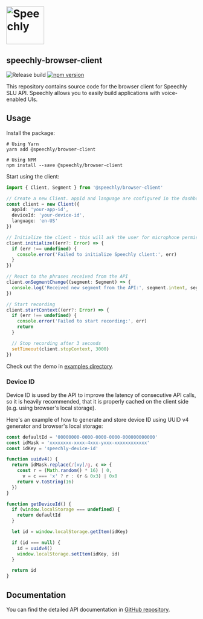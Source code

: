 # <a href="https://speechly.com/"><img src="https://www.speechly.com/images/logo.png" height="100" alt="Speechly"></a>

## speechly-browser-client

![Release build](https://github.com/speechly/browser-client/workflows/Release%20build/badge.svg?branch=master&event=release)
[![npm version](https://badge.fury.io/js/%40speechly%2Fbrowser-client.svg)](https://badge.fury.io/js/%40speechly%2Fbrowser-client)

This repository contains source code for the browser client for Speechly SLU API. Speechly allows you to easily build applications with voice-enabled UIs.

## Usage

Install the package:

```shell
# Using Yarn
yarn add @speechly/browser-client

# Using NPM
npm install --save @speechly/browser-client
```

Start using the client:

```typescript
import { Client, Segment } from '@speechly/browser-client'

// Create a new Client. appId and language are configured in the dashboard.
const client = new Client({
  appId: 'your-app-id',
  deviceId: 'your-device-id',
  language: 'en-US'
})

// Initialize the client - this will ask the user for microphone permissions and establish the connection to Speechly API.
client.initialize((err?: Error) => {
  if (err !== undefined) {
    console.error('Failed to initialize Speechly client:', err)
  }
})

// React to the phrases received from the API
client.onSegmentChange((segment: Segment) => {
  console.log('Received new segment from the API:', segment.intent, segment.entities, segment.words, segment.isFinal)
})

// Start recording
client.startContext((err?: Error) => {
  if (err !== undefined) {
    console.error('Failed to start recording:', err)
    return
  }

  // Stop recording after 3 seconds
  setTimeout(client.stopContext, 3000)
})
```

Check out the demo in [examples directory](examples/README.md).

### Device ID

Device ID is used by the API to improve the latency of consecutive API calls, so it is heavily recommended, that it is properly cached on the client side (e.g. using browser's local storage).

Here's an example of how to generate and store device ID using UUID v4 generator and browser's local storage:
```javascript
const defaultId = '00000000-0000-0000-0000-000000000000'
const idMask = 'xxxxxxxx-xxxx-4xxx-yxxx-xxxxxxxxxxxx'
const idKey = 'speechly-device-id'

function uuidv4() {
  return idMask.replace(/[xy]/g, c => {
    const r = (Math.random() * 16) | 0,
      v = c === 'x' ? r : (r & 0x3) | 0x8
    return v.toString(16)
  })
}

function getDeviceId() {
  if (window.localStorage === undefined) {
    return defaultId
  }

  let id = window.localStorage.getItem(idKey)

  if (id === null) {
    id = uuidv4()
    window.localStorage.setItem(idKey, id)
  }

  return id
}
```

## Documentation

You can find the detailed API documentation in [GitHub repository](https://github.com/speechly/browser-client/blob/master/docs/modules/_speechly_d_.md).
